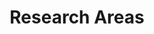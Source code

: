 ---
# A section created with the Portfolio widget.
# This section displays content from `content/project/`.
# See https://wowchemy.com/docs/widget/portfolio/
widget: portfolio

# This file represents a page section.
headless: true

# Order that this section appears on the page.
weight: 10

title: Research Areas
subtitle: ''

content:
  # Page type to display. E.g. project.
  page_type: research
  # Default filter index (e.g. 0 corresponds to the first `filter_button` instance below).
  filter_default: 0

  # Filter toolbar (optional).
  # Add or remove as many filters (`filter_button` instances) as you like.
  # To show all items, set `tag` to "*".
  # To filter by a specific tag, set `tag` to an existing tag name.
  # To remove the toolbar, delete the entire `filter_button` block.
  filter_button:
    - name: All
      tag: '*'
    - name: Solid-state Batteries 
      tag: ALB
    - name: Multivalent Batteries
      tag: MV
    - name: Data-driven Discovery Materials
      tag: DDD
  design:
    # Choose how many columns the section has. Valid values: '1' or '2'.
    columns: '2'
    # Choose a listing view
    view: 2
    # For Showcase view, flip alternate rows?
    flip_alt_rows: false
design:
  columns: '1'
  view: masonry
  flip_alt_rows: true
  background: {}
  spacing: {padding: [0, 0, 0, 0]}
---